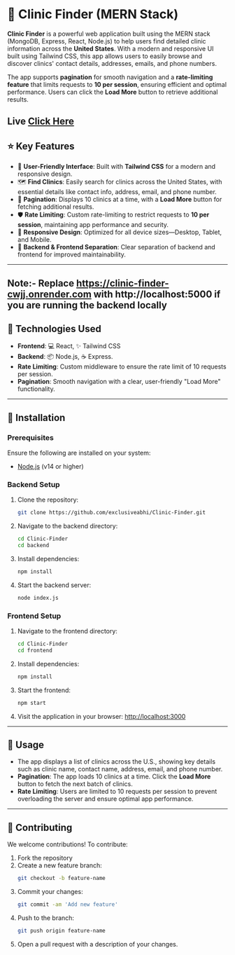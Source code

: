 # :hospital: **Clinic Finder (MERN Stack)**

**Clinic Finder** is a powerful web application built using the MERN stack (MongoDB, Express, React, Node.js) to help users find detailed clinic information across the **United States**. With a modern and responsive UI built using Tailwind CSS, this app allows users to easily browse and discover clinics' contact details, addresses, emails, and phone numbers.

The app supports **pagination** for smooth navigation and a **rate-limiting feature** that limits requests to **10 per session**, ensuring efficient and optimal performance. Users can click the **Load More** button to retrieve additional results.


## Live [Click Here](https://clinic-finder-lovat.vercel.app/)


## :star: **Key Features**

- :bust_in_silhouette: **User-Friendly Interface**: Built with **Tailwind CSS** for a modern and responsive design.
- :world_map: **Find Clinics**: Easily search for clinics across the United States, with essential details like contact info, address, email, and phone number.
- :twisted_rightwards_arrows: **Pagination**: Displays 10 clinics at a time, with a **Load More** button for fetching additional results.
- :shield: **Rate Limiting**: Custom rate-limiting to restrict requests to **10 per session**, maintaining app performance and security.
- :iphone: **Responsive Design**: Optimized for all device sizes—Desktop, Tablet, and Mobile.
- :file_folder: **Backend & Frontend Separation**: Clear separation of backend and frontend for improved maintainability.

---

## Note:- **Replace https://clinic-finder-cwjj.onrender.com with http://localhost:5000 if you are running the backend locally**

## :rocket: **Technologies Used**

- **Frontend**: :computer: React, :sparkles: Tailwind CSS
- **Backend**: :package: Node.js, :coffee: Express.
- **Rate Limiting**: Custom middleware to ensure the rate limit of 10 requests per session.
- **Pagination**: Smooth navigation with a clear, user-friendly "Load More" functionality.

---

## :wrench: **Installation**

### Prerequisites

Ensure the following are installed on your system:

- [Node.js](https://nodejs.org/) (v14 or higher)

### Backend Setup

1. Clone the repository:
   ```bash
   git clone https://github.com/exclusiveabhi/Clinic-Finder.git
   ```

2. Navigate to the backend directory:
   ```bash
   cd Clinic-Finder
   cd backend
   ```

3. Install dependencies:
   ```bash
   npm install
   ```

4. Start the backend server:
   ```bash
   node index.js
   ```

### Frontend Setup

1. Navigate to the frontend directory:
   ```bash
   cd Clinic-Finder
   cd frontend
   ```

2. Install dependencies:
   ```bash
   npm install
   ```

3. Start the frontend:
   ```bash
   npm start
   ```

4. Visit the application in your browser: [http://localhost:3000](http://localhost:3000)

---

## :movie_camera: **Usage**

- The app displays a list of clinics across the U.S., showing key details such as clinic name, contact name, address, email, and phone number.
- **Pagination**: The app loads 10 clinics at a time. Click the **Load More** button to fetch the next batch of clinics.
- **Rate Limiting**: Users are limited to 10 requests per session to prevent overloading the server and ensure optimal app performance.

---

## :handshake: **Contributing**

We welcome contributions! To contribute:

1. Fork the repository
2. Create a new feature branch: 
   ```bash
   git checkout -b feature-name
   ```
3. Commit your changes:
   ```bash
   git commit -am 'Add new feature'
   ```
4. Push to the branch:
   ```bash
   git push origin feature-name
   ```
5. Open a pull request with a description of your changes.
